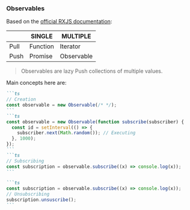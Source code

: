 ### Observables

Based on the [official RXJS documentation](https://rxjs.dev/guide/observable):



|       | SINGLE   | MULTIPLE
|-------|----------|-------
| Pull	| Function |	Iterator
| Push	| Promise  |	Observable

> Observables are lazy Push collections of multiple values.

Main concepts here are:

````md magic-move
```ts
// Creation
const observable = new Observable(/* */);
```
```ts
const observable = new Observable(function subscribe(subscriber) {
  const id = setInterval(() => {
    subscriber.next(Math.random()); // Executing
  }, 1000);
});
```
```ts
// Subscribing
const subscription = observable.subscribe((x) => console.log(x));
```

```ts
const subscription = observable.subscribe((x) => console.log(x));
// Unsubscribing
subscription.unsuscribe();
```
````
